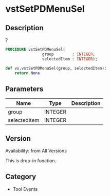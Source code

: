 # vstSetPDMenuSel

## Description
?

```pascal
PROCEDURE vstSetPDMenuSel(
				group        : INTEGER;
				selectedItem : INTEGER);
```

```python
def vs.vstSetPDMenuSel(group, selectedItem):
    return None
```

## Parameters
|Name|Type|Description|
|---|---|---|
|group|INTEGER|   |
|selectedItem|INTEGER|   |

## Version
Availability: from All Versions

This is drop-in function.

## Category
* Tool Events

